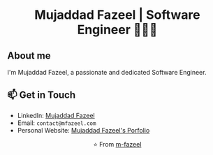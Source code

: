 <div align="center">

# Mujaddad Fazeel | Software Engineer 👨🏻‍💻

</div>

<div align="center">

</div>

## About me

I'm Mujaddad Fazeel, a passionate and dedicated Software Engineer.

## 📫 Get in Touch

- LinkedIn: [Mujaddad Fazeel](https://www.linkedin.com/in/your-linkedin)
- Email: `contact@mfazeel.com`
- Personal Website: [Mujaddad Fazeel's Porfolio](http://www.v0.mfazeel.com)

<div align="center">

⭐️ From [m-fazeel](https://github.com/m-fazeel)

</div>
